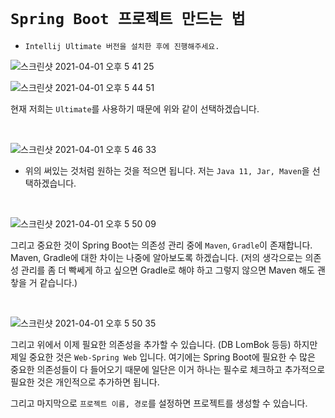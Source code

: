 # `Spring Boot 프로젝트 만드는 법`

- `Intellij Ultimate 버전을 설치한 후에 진행해주세요.`

![스크린샷 2021-04-01 오후 5 41 25](https://user-images.githubusercontent.com/45676906/113267986-e32c7200-9311-11eb-8c5a-f0041ba9946f.png)

![스크린샷 2021-04-01 오후 5 44 51](https://user-images.githubusercontent.com/45676906/113268225-1f5fd280-9312-11eb-8270-8380023e8567.png)

현재 저희는 `Ultimate`를 사용하기 때문에 위와 같이 선택하겠습니다. 

<br>

![스크린샷 2021-04-01 오후 5 46 33](https://user-images.githubusercontent.com/45676906/113268929-e70cc400-9312-11eb-94ea-50bc6cc77154.png)

- 위의 써있는 것처럼 원하는 것을 적으면 됩니다. 저는 `Java 11, Jar, Maven`을 선택하겠습니다. 

<br>

![스크린샷 2021-04-01 오후 5 50 09](https://user-images.githubusercontent.com/45676906/113269095-158a9f00-9313-11eb-85be-0d2e59645fb6.png)

그리고 중요한 것이 Spring Boot는 의존성 관리 중에 `Maven`, `Gradle`이 존재합니다. Maven, Gradle에 대한 차이는 나중에 알아보도록 하겠습니다. (저의 생각으로는 의존성 관리를 좀 더 빡쎄게 하고 싶으면 Gradle로 해야 하고 그렇지 않으면 Maven 해도 괜챃을 거 같습니다.)

<br>

![스크린샷 2021-04-01 오후 5 50 35](https://user-images.githubusercontent.com/45676906/113269375-58e50d80-9313-11eb-8a35-ba9adf3ee21d.png)

그리고 위에서 이제 필요한 의존성을 추가할 수 있습니다. (DB LomBok 등등) 하지만 제일 중요한 것은 `Web-Spring Web` 입니다. 여기에는 Spring Boot에 필요한 수 많은 중요한 의존성들이 다 들어오기 때문에
일단은 이거 하나는 필수로 체크하고 추가적으로 필요한 것은 개인적으로 추가하면 됩니다. 

그리고 마지막으로 `프로젝트 이름, 경로`를 설정하면 프로젝트를 생성할 수 있습니다. 